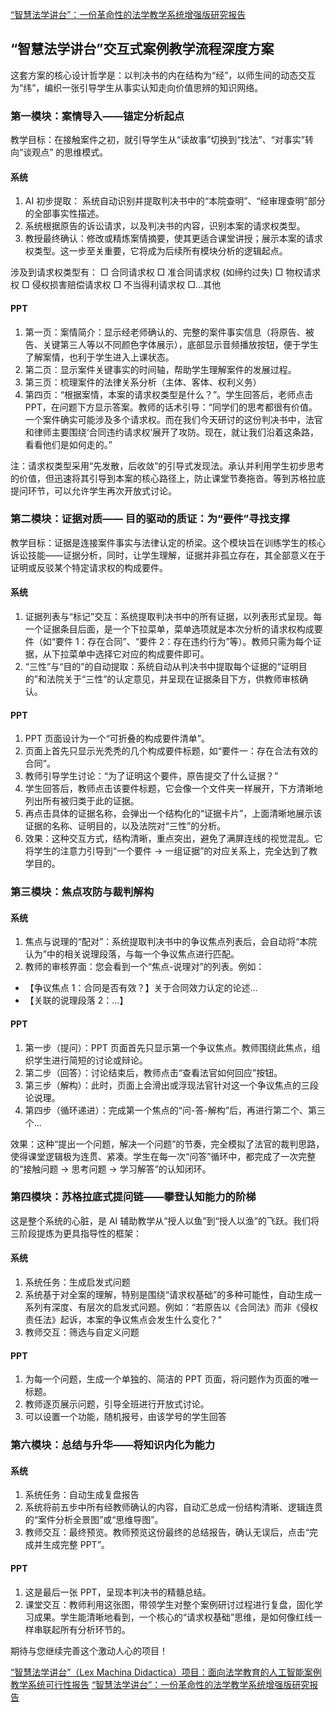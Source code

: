 [“智慧法学讲台”：一份革命性的法学教学系统增强版研究报告](https://docs.google.com/document/d/1WV0zC1N3zcwvrNbtz5tiXfEEcpNjLV1KSLrpfwmnmB4/edit?tab=t.0)

## “智慧法学讲台”交互式案例教学流程深度方案

这套方案的核心设计哲学是：以判决书的内在结构为“经”，以师生间的动态交互为“纬”，编织一张引导学生从事实认知走向价值思辨的知识网络。

### 第一模块：案情导入——锚定分析起点

教学目标：在接触案件之初，就引导学生从“读故事”切换到“找法”、“对事实”转向“谈观点” 的思维模式。

#### 系统

1. AI 初步提取： 系统自动识别并提取判决书中的“本院查明”、“经审理查明”部分的全部事实性描述。
2. 系统根据原告的诉讼请求，以及判决书的内容，识别本案的请求权类型。
3. 教授最终确认：修改或精炼案情摘要，使其更适合课堂讲授；展示本案的请求权类型。这一步至关重要，它将成为后续所有模块分析的逻辑起点。

涉及到请求权类型有：
□ 合同请求权
□ 准合同请求权 (如缔约过失)
□ 物权请求权
□ 侵权损害赔偿请求权
□ 不当得利请求权
□...其他

#### PPT

1. 第一页：案情简介：显示经老师确认的、完整的案件事实信息（将原告、被告、关键第三人等以不同颜色字体展示），底部显示音频播放按钮，便于学生了解案情，也利于学生进入上课状态。
2. 第二页：显示案件关键事实的时间轴，帮助学生理解案件的发展过程。
3. 第三页：梳理案件的法律关系分析（主体、客体、权利义务）
4. 第四页：“根据案情，本案的请求权类型是什么？”。学生回答后，老师点击 PPT，在问题下方显示答案。教师的话术引导：“同学们的思考都很有价值。一个案件确实可能涉及多个请求权。而在我们今天研讨的这份判决书中，法官和律师主要围绕‘合同违约请求权’展开了攻防。现在，就让我们沿着这条路，看看他们是如何走的。”

注：请求权类型采用“先发散，后收敛”的引导式发现法。承认并利用学生初步思考的价值，但迅速将其引导到本案的核心路径上，防止课堂节奏拖沓。等到苏格拉底提问环节，可以允许学生再次开放式讨论。

### 第二模块：证据对质—— 目的驱动的质证：为“要件”寻找支撑

教学目标：证据是连接案件事实与法律认定的桥梁。这个模块旨在训练学生的核心诉讼技能——证据分析，同时，让学生理解，证据并非孤立存在，其全部意义在于证明或反驳某个特定请求权的构成要件。

#### 系统

1. 证据列表与“标记”交互：系统提取判决书中的所有证据，以列表形式呈现。每一个证据条目后面，是一个下拉菜单，菜单选项就是本次分析的请求权构成要件（如“要件 1：存在合同”、“要件 2：存在违约行为”等）。教师只需为每个证据，从下拉菜单中选择它对应的构成要件即可。
2. “三性”与“目的”的自动提取：系统自动从判决书中提取每个证据的“证明目的”和法院关于“三性”的认定意见，并呈现在证据条目下方，供教师审核确认。

#### PPT

1. PPT 页面设计为一个“可折叠的构成要件清单”。
2. 页面上首先只显示光秃秃的几个构成要件标题，如“要件一：存在合法有效的合同”。
3. 教师引导学生讨论：“为了证明这个要件，原告提交了什么证据？”
4. 学生回答后，教师点击该要件标题，它会像一个文件夹一样展开，下方清晰地列出所有被归类于此的证据。
5. 再点击具体的证据名称，会弹出一个结构化的“证据卡片”，上面清晰地展示该证据的名称、证明目的，以及法院对“三性”的分析。
6. 效果：这种交互方式，结构清晰，重点突出，避免了满屏连线的视觉混乱。它将学生的注意力引导到“一个要件 -> 一组证据”的对应关系上，完全达到了教学目的。

### 第三模块：焦点攻防与裁判解构

#### 系统

1. 焦点与说理的“配对”：系统提取判决书中的争议焦点列表后，会自动将“本院认为”中的相关说理段落，与每一个争议焦点进行匹配。
2. 教师的审核界面：您会看到一个“焦点-说理对”的列表。例如：

- 【争议焦点 1：合同是否有效？】关于合同效力认定的论述...
- 【关联的说理段落 2：...】

#### PPT

1. 第一步（提问）：PPT 页面首先只显示第一个争议焦点。教师围绕此焦点，组织学生进行简短的讨论或辩论。
2. 第二步（回答）：讨论结束后，教师点击“查看法官如何回应”按钮。
3. 第三步（解构）：此时，页面上会滑出或浮现法官针对这一个争议焦点的三段论说理。
4. 第四步（循环递进）：完成第一个焦点的“问-答-解构”后，再进行第二个、第三个...

效果：这种“提出一个问题，解决一个问题”的节奏，完全模拟了法官的裁判思路，使得课堂逻辑极为连贯、紧凑。学生在每一次“问答”循环中，都完成了一次完整的“接触问题 -> 思考问题 -> 学习解答”的认知闭环。

### 第四模块：苏格拉底式提问链——攀登认知能力的阶梯

这是整个系统的心脏，是 AI 辅助教学从“授人以鱼”到“授人以渔”的飞跃。我们将三阶段提炼为更具指导性的框架：

#### 系统

1. 系统任务：生成启发式问题
2. 系统基于对全案的理解，特别是围绕“请求权基础”的多种可能性，自动生成一系列有深度、有层次的启发式问题。例如：“若原告以《合同法》而非《侵权责任法》起诉，本案的争议焦点会发生什么变化？”
3. 教师交互：筛选与自定义问题

#### PPT

1. 为每一个问题，生成一个单独的、简洁的 PPT 页面，将问题作为页面的唯一标题。
2. 教师逐页展示问题，引导全班进行开放式讨论。
3. 可以设置一个功能，随机报号，由该学号的学生回答

### 第六模块：总结与升华——将知识内化为能力

#### 系统

1. 系统任务：自动生成复盘报告
2. 系统将前五步中所有经教师确认的内容，自动汇总成一份结构清晰、逻辑连贯的“案件分析全景图”或“思维导图”。
3. 教师交互：最终预览。教师预览这份最终的总结报告，确认无误后，点击“完成并生成完整 PPT”。

#### PPT

1. 这是最后一张 PPT，呈现本判决书的精髓总结。
2. 课堂交互：教师利用这张图，带领学生对整个案例研讨过程进行复盘，固化学习成果。学生能清晰地看到，一个核心的“请求权基础”思维，是如何像红线一样串联起所有分析环节的。

期待与您继续完善这个激动人心的项目！

[“智慧法学讲台”（Lex Machina Didactica）项目：面向法学教育的人工智能案例教学系统可行性报告](https://docs.google.com/document/d/1J0X7LcaV4KNESoInz3gtqqMkdpwdKZPF5D3scxtyjMs/edit?tab=t.0)
[“智慧法学讲台”：一份革命性的法学教学系统增强版研究报告](https://docs.google.com/document/d/1WV0zC1N3zcwvrNbtz5tiXfEEcpNjLV1KSLrpfwmnmB4/edit?tab=t.0)
